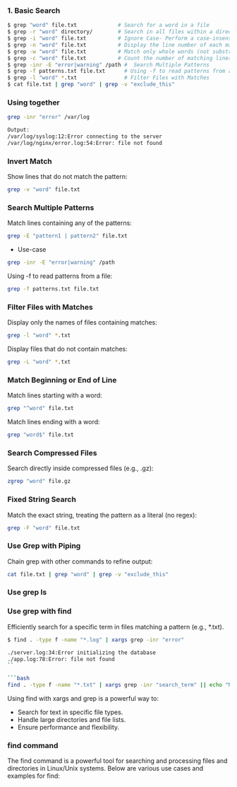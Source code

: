 
### 1. Basic Search

```bash
$ grep "word" file.txt             # Search for a word in a file
$ grep -r "word" directory/        # Search in all files within a directory and its subdirectories Recursive
$ grep -i "word" file.txt          # Ignore Case- Perform a case-insensitive search
$ grep -n "word" file.txt          # Display the line number of each matching line
$ grep -w "word" file.txt          # Match only whole words (not substrings)
$ grep -c "word" file.txt          # Count the number of matching lines
$ grep -inr -E "error|warning" /path #  Search Multiple Patterns
$ grep -f patterns.txt file.txt      # Using -f to read patterns from a file
$ grep -l "word" *.txt               # Filter Files with Matches
$ cat file.txt | grep "word" | grep -v "exclude_this" 
```


### Using together
```bash
grep -inr "error" /var/log

Output:
/var/log/syslog:12:Error connecting to the server
/var/log/nginx/error.log:54:Error: file not found
```

### Invert Match
Show lines that do not match the pattern:
```bash
grep -v "word" file.txt
```
### Search Multiple Patterns
Match lines containing any of the patterns:
```bash
grep -E "pattern1 | pattern2" file.txt
```
* Use-case
```bash
grep -inr -E "error|warning" /path
```
Using -f to read patterns from a file:
```bash
grep -f patterns.txt file.txt
```

###  Filter Files with Matches
Display only the names of files containing matches:

```bash
grep -l "word" *.txt
```
Display files that do not contain matches:

```bash
grep -L "word" *.txt
```
### Match Beginning or End of Line
Match lines starting with a word:
```bash
grep "^word" file.txt
```
Match lines ending with a word:
```bash
grep "word$" file.txt
```
### Search Compressed Files
Search directly inside compressed files (e.g., .gz):
```bash
zgrep "word" file.gz
```
### Fixed String Search
Match the exact string, treating the pattern as a literal (no regex):
```bash
grep -F "word" file.txt
```
### Use Grep with Piping
Chain grep with other commands to refine output:
```bash
cat file.txt | grep "word" | grep -v "exclude_this"
```

### Use grep ls

### Use grep with find
Efficiently search for a specific term in files matching a pattern (e.g., *.txt). 

```bash
$ find . -type f -name "*.log" | xargs grep -inr "error"

./server.log:34:Error initializing the database
./app.log:78:Error: file not found
``

```bash
find . -type f -name "*.txt" | xargs grep -inr "search_term" || echo "No matches found"
```
Using find with xargs and grep is a powerful way to:

* Search for text in specific file types.
* Handle large directories and file lists.
* Ensure performance and flexibility.


### find command
The find command is a powerful tool for searching and processing files and directories in Linux/Unix systems. Below are various use cases and examples for find:
  

